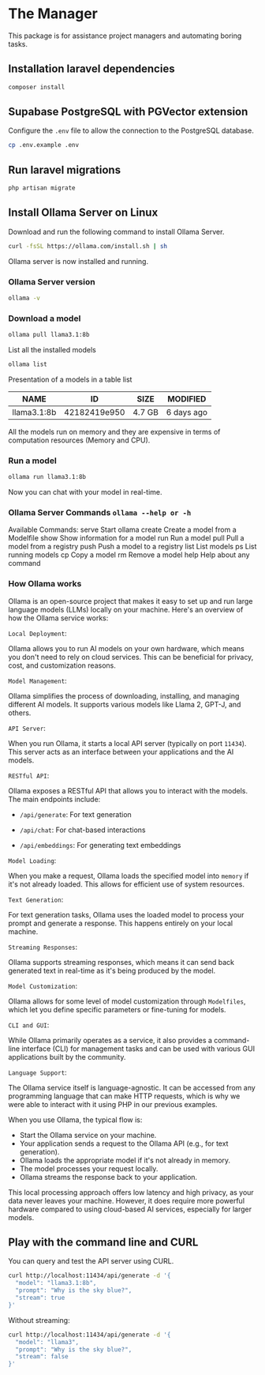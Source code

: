 # The Manager

This package is for assistance project managers and automating boring tasks.

## Installation laravel dependencies

```bash
composer install
```

## Supabase PostgreSQL with PGVector extension

Configure the `.env` file to allow the connection to the PostgreSQL database.

```bash
cp .env.example .env
```

## Run laravel migrations

```bash
php artisan migrate
```

## Install Ollama Server on Linux

Download and run the following command to install Ollama Server.

```bash
curl -fsSL https://ollama.com/install.sh | sh
```

Ollama server is now installed and running.

### Ollama Server version

```bash
ollama -v
```

### Download a model

```bash
ollama pull llama3.1:8b
```

List all the installed models

```bash
ollama list
```

Presentation of a models in a table list

| NAME        | ID           | SIZE   | MODIFIED   |
| ----------- | ------------ | ------ | ---------- |
| llama3.1:8b | 42182419e950 | 4.7 GB | 6 days ago |

All the models run on memory and they are expensive in terms of computation resources (Memory and CPU).

### Run a model

```bash
ollama run llama3.1:8b
```

Now you can chat with your model in real-time.

### Ollama Server Commands `ollama --help or -h`

Available Commands:
  serve       Start ollama
  create      Create a model from a Modelfile
  show        Show information for a model
  run         Run a model
  pull        Pull a model from a registry
  push        Push a model to a registry
  list        List models
  ps          List running models
  cp          Copy a model
  rm          Remove a model
  help        Help about any command

### How Ollama works

Ollama is an open-source project that makes it easy to set up and run large language models (LLMs) locally on your machine.
Here's an overview of how the Ollama service works:

`Local Deployment`:

Ollama allows you to run AI models on your own hardware, which means you don't need to rely on cloud services. This can be beneficial for privacy, cost, and customization reasons.

`Model Management`:

Ollama simplifies the process of downloading, installing, and managing different AI models. It supports various models like Llama 2, GPT-J, and others.

`API Server`:

When you run Ollama, it starts a local API server (typically on port `11434`). This server acts as an interface between your applications and the AI models.

`RESTful API`:

Ollama exposes a RESTful API that allows you to interact with the models. The main endpoints include:

- `/api/generate`: For text generation

- `/api/chat`: For chat-based interactions

- `/api/embeddings`: For generating text embeddings

`Model Loading`:

When you make a request, Ollama loads the specified model into `memory` if it's not already loaded. This allows for efficient use of system resources.

`Text Generation`:

For text generation tasks, Ollama uses the loaded model to process your prompt and generate a response. This happens entirely on your local machine.

`Streaming Responses`:

Ollama supports streaming responses, which means it can send back generated text in real-time as it's being produced by the model.

`Model Customization`:

Ollama allows for some level of model customization through `Modelfiles`, which let you define specific parameters or fine-tuning for models.

`CLI and GUI`:

While Ollama primarily operates as a service, it also provides a command-line interface (CLI) for management tasks and can be used with various GUI applications built by the community.

`Language Support`:

The Ollama service itself is language-agnostic. It can be accessed from any programming language that can make HTTP requests, which is why we were able to interact with it using PHP in our previous examples.

When you use Ollama, the typical flow is:

- Start the Ollama service on your machine.
- Your application sends a request to the Ollama API (e.g., for text generation).
- Ollama loads the appropriate model if it's not already in memory.
- The model processes your request locally.
- Ollama streams the response back to your application.

This local processing approach offers low latency and high privacy, as your data never leaves your machine. However, it does require more powerful hardware compared to using cloud-based AI services, especially for larger models.

## Play with the command line and CURL

You can query and test the API server using CURL.

```bash
curl http://localhost:11434/api/generate -d '{
  "model": "llama3.1:8b",
  "prompt": "Why is the sky blue?",
  "stream": true
}'
```

Without streaming:

```bash
curl http://localhost:11434/api/generate -d '{
  "model": "llama3",
  "prompt": "Why is the sky blue?",
  "stream": false
}'
```
